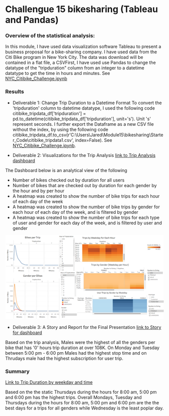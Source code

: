 # Challengue 15 bikesharing (Tableau and Pandas)
### Overview of the statistical analysis:
In this module, I have used data visualization software Tableau to present a business proposal for a bike-sharing company.  I have used data from the Citi Bike program in New York City. The data was download will be contained in a flat file, a CSVFirst, I have used use Pandas to change the datatype of the "tripduration" column from an integer to a datetime datatype to get the time in hours and minutes. See [NYC_Citibike_Challenge.ipynb](https://github.com/JaredTMurray/bikesharing/blob/main/NYC_CitiBike_Challenge_starter_code.ipynb) 

### Results
- Deliverable 1: Change Trip Duration to a Datetime Format
 To convert the 'tripduration' column to datetime datatype, I used the following code citibike_tripdata_df['tripduration'] = pd.to_datetime(citibike_tripdata_df['tripduration'], unit='s'). Unit 's' represent seconds. I further export the Dataframe as a new CSV file without the index, by using the following code citibike_tripdata_df.to_csv(r'C:\Users\Jared\Module15\bikesharing\Starter_Code\\citibike_tripdata1.csv', index=False). 
 See [NYC_Citibike_Challenge.ipynb](https://github.com/JaredTMurray/bikesharing/blob/main/NYC_CitiBike_Challenge_starter_code.ipynb). 

- Deliverable 2: Visualizations for the Trip Analysis [link to Trip Analysis dashboard](https://public.tableau.com/app/profile/jared.murray/viz/Challengue15/TripAnalysis?publish=yes)

The Dashboard  below is an analytical view of the following
 - Number of bikes checked out by duration for all users
 - Number of bikes that are checked out by duration for each gender by the hour and by per hour
 - A heatmap was created to show the number of bike trips for each hour of each day of the week
 - A heatmap was created to show the number of bike trips by gender for each hour of each day of the week, and is filtered by gender
 - A heatmap was created to show the number of bike trips for each type of user and gender for each day of the week, and is filtered by user and gender

![](https://github.com/JaredTMurray/bikesharing/blob/main/TripAnalysis.png)

- Deliverable 3: A Story and Report for the Final Presentation [link to Story for dashboard](https://public.tableau.com/app/profile/jared.murray/viz/Challengue15/SubscribersStory?publish=yes)

Based on the trip analysis, Males were the highest of all the genders per bike that has '0' hours trip duration at over 108K. On Monday and Tuesday between 5:00 pm - 6:00 pm Males had the highest stop time and on Thrudays male had the highest subscription for user trip.  

### Summary
[Link to Trip Duration by weekday and time](https://public.tableau.com/app/profile/jared.murray/viz/Challengue15/TripsDurationbyweekdayandtime?publish=yes)

Based on the the static Thursdays during the hours for 8:00 am, 5:00 pm and 6:00 pm has the highest trips. Overall Mondays, Tuesday and Thursdays during the hours for 8:00 am, 5:00 pm and 6:00 pm are the the best days for a trips for all genders while Wednesday is the least poplar day. 
